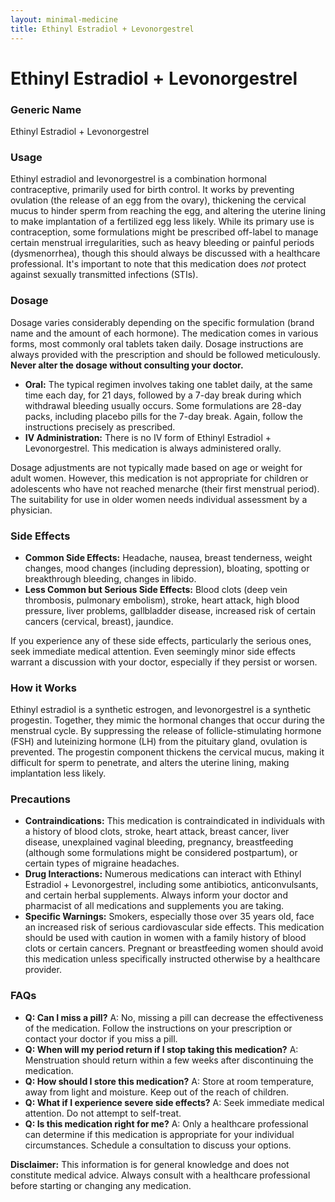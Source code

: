 ```yaml
---
layout: minimal-medicine
title: Ethinyl Estradiol + Levonorgestrel
---
```


# Ethinyl Estradiol + Levonorgestrel
### Generic Name
Ethinyl Estradiol + Levonorgestrel

### Usage
Ethinyl estradiol and levonorgestrel is a combination hormonal contraceptive, primarily used for birth control.  It works by preventing ovulation (the release of an egg from the ovary), thickening the cervical mucus to hinder sperm from reaching the egg, and altering the uterine lining to make implantation of a fertilized egg less likely.  While its primary use is contraception, some formulations might be prescribed off-label to manage certain menstrual irregularities, such as heavy bleeding or painful periods (dysmenorrhea), though this should always be discussed with a healthcare professional.  It's important to note that this medication does *not* protect against sexually transmitted infections (STIs).


### Dosage
Dosage varies considerably depending on the specific formulation (brand name and the amount of each hormone).  The medication comes in various forms, most commonly oral tablets taken daily.  Dosage instructions are always provided with the prescription and should be followed meticulously.  **Never alter the dosage without consulting your doctor.**

* **Oral:**  The typical regimen involves taking one tablet daily, at the same time each day, for 21 days, followed by a 7-day break during which withdrawal bleeding usually occurs.  Some formulations are 28-day packs, including placebo pills for the 7-day break.  Again, follow the instructions precisely as prescribed.
* **IV Administration:** There is no IV form of Ethinyl Estradiol + Levonorgestrel.  This medication is always administered orally.

Dosage adjustments are not typically made based on age or weight for adult women. However, this medication is not appropriate for children or adolescents who have not reached menarche (their first menstrual period).  The suitability for use in older women needs individual assessment by a physician.


### Side Effects

* **Common Side Effects:**  Headache, nausea, breast tenderness, weight changes, mood changes (including depression), bloating, spotting or breakthrough bleeding, changes in libido.
* **Less Common but Serious Side Effects:**  Blood clots (deep vein thrombosis, pulmonary embolism), stroke, heart attack, high blood pressure, liver problems, gallbladder disease, increased risk of certain cancers (cervical, breast), jaundice.


If you experience any of these side effects, particularly the serious ones, seek immediate medical attention.  Even seemingly minor side effects warrant a discussion with your doctor, especially if they persist or worsen.


### How it Works
Ethinyl estradiol is a synthetic estrogen, and levonorgestrel is a synthetic progestin.  Together, they mimic the hormonal changes that occur during the menstrual cycle.  By suppressing the release of follicle-stimulating hormone (FSH) and luteinizing hormone (LH) from the pituitary gland, ovulation is prevented.  The progestin component thickens the cervical mucus, making it difficult for sperm to penetrate, and alters the uterine lining, making implantation less likely.


### Precautions

* **Contraindications:**  This medication is contraindicated in individuals with a history of blood clots, stroke, heart attack, breast cancer, liver disease, unexplained vaginal bleeding, pregnancy, breastfeeding (although some formulations might be considered postpartum), or certain types of migraine headaches.
* **Drug Interactions:**  Numerous medications can interact with Ethinyl Estradiol + Levonorgestrel, including some antibiotics, anticonvulsants, and certain herbal supplements.  Always inform your doctor and pharmacist of all medications and supplements you are taking.
* **Specific Warnings:**  Smokers, especially those over 35 years old, face an increased risk of serious cardiovascular side effects.  This medication should be used with caution in women with a family history of blood clots or certain cancers.  Pregnant or breastfeeding women should avoid this medication unless specifically instructed otherwise by a healthcare provider.


### FAQs

* **Q: Can I miss a pill?** A:  No, missing a pill can decrease the effectiveness of the medication.  Follow the instructions on your prescription or contact your doctor if you miss a pill.
* **Q:  When will my period return if I stop taking this medication?** A:  Menstruation should return within a few weeks after discontinuing the medication.
* **Q:  How should I store this medication?** A:  Store at room temperature, away from light and moisture. Keep out of the reach of children.
* **Q:  What if I experience severe side effects?** A: Seek immediate medical attention. Do not attempt to self-treat.
* **Q: Is this medication right for me?** A:  Only a healthcare professional can determine if this medication is appropriate for your individual circumstances.  Schedule a consultation to discuss your options.


**Disclaimer:** This information is for general knowledge and does not constitute medical advice. Always consult with a healthcare professional before starting or changing any medication.
